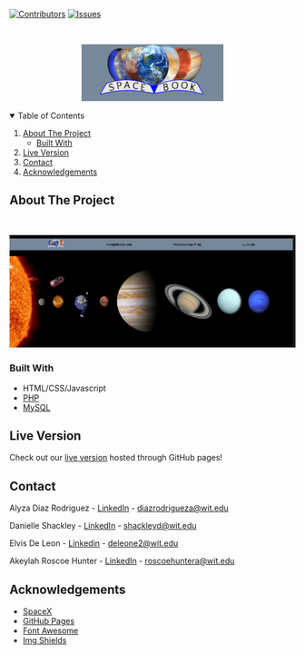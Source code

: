 [![Contributors][contributors-shield]][contributors-url]
[![Issues][issues-shield]][issues-url]

<!-- LOGO -->
<br/>
<p align="center">
    <img src="RESOURCES/logo.png">
</p>

<!-- TABLE OF CONTENTS -->
<details open="open">
  <summary>Table of Contents</summary>
  <ol>
    <li>
      <a href="#about-the-project">About The Project</a>
      <ul>
        <li><a href="#built-with">Built With</a></li>
      </ul>
    </li>
    <li><a href="#live-version">Live Version</a></li>
    <li><a href="#contact">Contact</a></li>
    <li><a href="#acknowledgements">Acknowledgements</a></li>
  </ol>
</details>

## About The Project
<br/>
<p align="center">
  <img src="RESOURCES/PROJECT IMAGES/spacebook-home.PNG">
</p>

### Built With

* HTML/CSS/Javascript
* [PHP](https://www.php.net/)
* [MySQL](https://www.mysql.com/)

## Live Version
Check out our [live version](https://alyzadiaz.github.io/spacebook/HTML/home.html) hosted through GitHub pages!

<!-- CONTACT -->
## Contact

Alyza Diaz Rodriguez - [LinkedIn](https://linkedin.com/in/alyzadiaz) - diazrodrigueza@wit.edu

Danielle Shackley - [LinkedIn]() - shackleyd@wit.edu

Elvis De Leon - [Linkedin]() - deleone2@wit.edu

Akeylah Roscoe Hunter - [LinkedIn]() - roscoehuntera@wit.edu

<!-- ACKNOWLEDGEMENTS -->
## Acknowledgements
* [SpaceX](https://api.spacexdata.com/)
* [GitHub Pages](https://pages.github.com)
* [Font Awesome](https://fontawesome.com)
* [Img Shields](https://shields.io)


[contributors-shield]: https://img.shields.io/github/contributors/alyzadiaz/spacebook.svg?style=for-the-badge
[contributors-url]: https://github.com/alyzadiaz/spacebook/graphs/contributors
[issues-shield]: https://img.shields.io/github/issues/alyzadiaz/spacebook.svg?style=for-the-badge
[issues-url]: https://github.com/alyzadiaz/spacebook/issues
